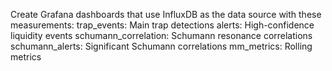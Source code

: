 Create Grafana dashboards that use InfluxDB as the data source with these measurements:
trap_events: Main trap detections
alerts: High-confidence liquidity events
schumann_correlation: Schumann resonance correlations
schumann_alerts: Significant Schumann correlations
mm_metrics: Rolling metrics


